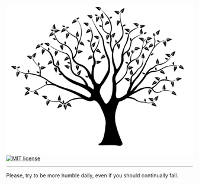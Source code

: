 [![Instruction Manual For Me](./life.jpg)](https://github.com/wilmoore/life)
[![MIT license](https://img.shields.io/badge/License-MIT-blue.svg)](https://mit-license.org)

---
Please, try to be more humble daily, even if you should continually fail.
